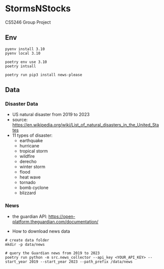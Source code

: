 # StormsNStocks
CS5246 Group Project

## Env
```
pyenv install 3.10
pyenv local 3.10

poetry env use 3.10
poetry intsall

poetry run pip3 install news-please
```

## Data
### Disaster Data
- US natural disaster from 2019 to 2023
- source: https://en.wikipedia.org/wiki/List_of_natural_disasters_in_the_United_States
- 11 types of disaster:
    - earthquake
    - hurricane
    - tropical storm
    - wildfire
    - derecho
    - winter storm
    - flood
    - heat wave
    - tornado
    - bomb cyclone
    - blizzard

### News
- the guardian API: https://open-platform.theguardian.com/documentation/

- How to download news data
```
# create data folder
mkdir -p data/news

# query the Guardian news from 2019 to 2023
poetry run python -m src.news_collector --api_key <YOUR_API_KEY> --start_year 2019 --start_year 2023 --path_prefix /data/news
```
